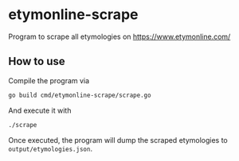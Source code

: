 # etymonline-scrape
Program to scrape all etymologies on https://www.etymonline.com/

## How to use
Compile the program via
```bash
go build cmd/etymonline-scrape/scrape.go
```

And execute it with
```bash
./scrape
```

Once executed, the program will dump the scraped etymologies to `output/etymologies.json`.